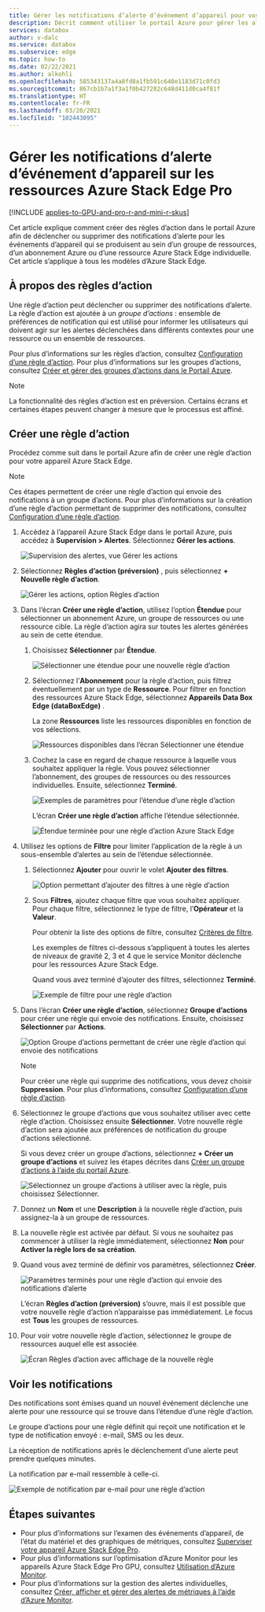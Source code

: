 ```yaml
---
title: Gérer les notifications d’alerte d’événement d’appareil pour vos ressources Azure Stack Edge Pro | Microsoft Docs
description: Décrit comment utiliser le portail Azure pour gérer les alertes des événements d’appareil sur vos ressources Azure Stack Edge Pro.
services: databox
author: v-dalc
ms.service: databox
ms.subservice: edge
ms.topic: how-to
ms.date: 02/22/2021
ms.author: alkohli
ms.openlocfilehash: 585343137a4a8fd8a1fb591c640e1183d71c0fd3
ms.sourcegitcommit: 867cb1b7a1f3a1f0b427282c648d411d0ca4f81f
ms.translationtype: HT
ms.contentlocale: fr-FR
ms.lasthandoff: 03/20/2021
ms.locfileid: "102443095"
---
```

# <a name="manage-device-event-alert-notifications-on-azure-stack-edge-pro-resources"></a>Gérer les notifications d’alerte d’événement d’appareil sur les ressources Azure Stack Edge Pro

[!INCLUDE [applies-to-GPU-and-pro-r-and-mini-r-skus](../../includes/azure-stack-edge-applies-to-gpu-pro-r-mini-r-sku.md)]

Cet article explique comment créer des règles d’action dans le portail Azure afin de déclencher ou supprimer des notifications d’alerte pour les événements d’appareil qui se produisent au sein d’un groupe de ressources, d’un abonnement Azure ou d’une ressource Azure Stack Edge individuelle. Cet article s’applique à tous les modèles d’Azure Stack Edge.  

## <a name="about-action-rules"></a>À propos des règles d’action

Une règle d’action peut déclencher ou supprimer des notifications d’alerte. La règle d’action est ajoutée à un *groupe d’actions* : ensemble de préférences de notification qui est utilisé pour informer les utilisateurs qui doivent agir sur les alertes déclenchées dans différents contextes pour une ressource ou un ensemble de ressources.

Pour plus d’informations sur les règles d’action, consultez [Configuration d’une règle d’action](../azure-monitor/alerts/alerts-action-rules.md?tabs=portal#configuring-an-action-rule). Pour plus d’informations sur les groupes d’actions, consultez [Créer et gérer des groupes d’actions dans le Portail Azure](../azure-monitor/alerts/action-groups.md).

> [!NOTE]
> La fonctionnalité des règles d’action est en préversion. Certains écrans et certaines étapes peuvent changer à mesure que le processus est affiné.


## <a name="create-an-action-rule"></a>Créer une règle d’action

Procédez comme suit dans le portail Azure afin de créer une règle d’action pour votre appareil Azure Stack Edge.

> [!NOTE]
> Ces étapes permettent de créer une règle d’action qui envoie des notifications à un groupe d’actions. Pour plus d’informations sur la création d’une règle d’action permettant de supprimer des notifications, consultez [Configuration d’une règle d’action](../azure-monitor/alerts/alerts-action-rules.md?tabs=portal#configuring-an-action-rule).

1. Accédez à l’appareil Azure Stack Edge dans le portail Azure, puis accédez à **Supervision > Alertes**. Sélectionnez **Gérer les actions**.

   ![Supervision des alertes, vue Gérer les actions](media/azure-stack-edge-gpu-manage-device-event-alert-notifications/action-rules-open-view-01.png)

2. Sélectionnez **Règles d’action (préversion)** , puis sélectionnez **+ Nouvelle règle d’action**.

   ![Gérer les actions, option Règles d’action](media/azure-stack-edge-gpu-manage-device-event-alert-notifications/action-rules-open-view-02.png)

3. Dans l’écran **Créer une règle d’action**, utilisez l’option **Étendue** pour sélectionner un abonnement Azure, un groupe de ressources ou une ressource cible. La règle d’action agira sur toutes les alertes générées au sein de cette étendue.

   1. Choisissez **Sélectionner** par **Étendue**.

      ![Sélectionner une étendue pour une nouvelle règle d’action](media/azure-stack-edge-gpu-manage-device-event-alert-notifications/new-action-rule-scope-01.png)

   2. Sélectionnez l’**Abonnement** pour la règle d’action, puis filtrez éventuellement par un type de **Ressource**. Pour filtrer en fonction des ressources Azure Stack Edge, sélectionnez **Appareils Data Box Edge (dataBoxEdge)** .

      La zone **Ressources** liste les ressources disponibles en fonction de vos sélections.
  
      ![Ressources disponibles dans l’écran Sélectionner une étendue](media/azure-stack-edge-gpu-manage-device-event-alert-notifications/new-action-rule-scope-02.png)

   3. Cochez la case en regard de chaque ressource à laquelle vous souhaitez appliquer la règle. Vous pouvez sélectionner l’abonnement, des groupes de ressources ou des ressources individuelles. Ensuite, sélectionnez **Terminé**.

      ![Exemples de paramètres pour l’étendue d’une règle d’action](media/azure-stack-edge-gpu-manage-device-event-alert-notifications/new-action-rule-scope-03.png)

      L’écran **Créer une règle d’action** affiche l’étendue sélectionnée.

      ![Étendue terminée pour une règle d’action Azure Stack Edge](media/azure-stack-edge-gpu-manage-device-event-alert-notifications/new-action-rule-scope-04.png)

4. Utilisez les options de **Filtre** pour limiter l’application de la règle à un sous-ensemble d’alertes au sein de l’étendue sélectionnée.

   1. Sélectionnez **Ajouter** pour ouvrir le volet **Ajouter des filtres**.

      ![Option permettant d’ajouter des filtres à une règle d’action](media/azure-stack-edge-gpu-manage-device-event-alert-notifications/new-action-rule-filter-01.png)

   2. Sous **Filtres**, ajoutez chaque filtre que vous souhaitez appliquer. Pour chaque filtre, sélectionnez le type de filtre, l’**Opérateur** et la **Valeur**.
   
      Pour obtenir la liste des options de filtre, consultez [Critères de filtre](../azure-monitor/alerts/alerts-action-rules.md?tabs=portal#filter-criteria).

      Les exemples de filtres ci-dessous s’appliquent à toutes les alertes de niveaux de gravité 2, 3 et 4 que le service Monitor déclenche pour les ressources Azure Stack Edge.

      Quand vous avez terminé d’ajouter des filtres, sélectionnez **Terminé**.
   
      ![Exemple de filtre pour une règle d’action](media/azure-stack-edge-gpu-manage-device-event-alert-notifications/new-action-rule-filter-02.png)

5. Dans l’écran **Créer une règle d’action**, sélectionnez **Groupe d’actions** pour créer une règle qui envoie des notifications. Ensuite, choisissez **Sélectionner** par **Actions**.

   ![Option Groupe d’actions permettant de créer une règle d’action qui envoie des notifications](media/azure-stack-edge-gpu-manage-device-event-alert-notifications/new-action-rule-action-group-01.png)

   > [!NOTE]
   > Pour créer une règle qui supprime des notifications, vous devez choisir **Suppression**. Pour plus d’informations, consultez [Configuration d’une règle d’action](../azure-monitor/alerts/alerts-action-rules.md?tabs=portal#configuring-an-action-rule).

6. Sélectionnez le groupe d’actions que vous souhaitez utiliser avec cette règle d’action. Choisissez ensuite **Sélectionner**. Votre nouvelle règle d’action sera ajoutée aux préférences de notification du groupe d’actions sélectionné.

   Si vous devez créer un groupe d’actions, sélectionnez **+ Créer un groupe d’actions** et suivez les étapes décrites dans [Créer un groupe d’actions à l’aide du portail Azure](../azure-monitor/alerts/action-groups.md#create-an-action-group-by-using-the-azure-portal).

   ![Sélectionnez un groupe d’actions à utiliser avec la règle, puis choisissez Sélectionner.](media/azure-stack-edge-gpu-manage-device-event-alert-notifications/new-action-rule-action-group-02.png)

7. Donnez un **Nom** et une **Description** à la nouvelle règle d’action, puis assignez-la à un groupe de ressources.

9. La nouvelle règle est activée par défaut. Si vous ne souhaitez pas commencer à utiliser la règle immédiatement, sélectionnez **Non** pour **Activer la règle lors de sa création**.

10. Quand vous avez terminé de définir vos paramètres, sélectionnez **Créer**.

    ![Paramètres terminés pour une règle d’action qui envoie des notifications d’alerte](media/azure-stack-edge-gpu-manage-device-event-alert-notifications/new-action-rule-completed-settings.png)

    L’écran **Règles d’action (préversion)** s’ouvre, mais il est possible que votre nouvelle règle d’action n’apparaisse pas immédiatement. Le focus est **Tous** les groupes de ressources.

11. Pour voir votre nouvelle règle d’action, sélectionnez le groupe de ressources auquel elle est associée.

    ![Écran Règles d’action avec affichage de la nouvelle règle](media/azure-stack-edge-gpu-manage-device-event-alert-notifications/new-action-rule-displayed.png)


## <a name="view-notifications"></a>Voir les notifications

Des notifications sont émises quand un nouvel événement déclenche une alerte pour une ressource qui se trouve dans l’étendue d’une règle d’action.

Le groupe d’actions pour une règle définit qui reçoit une notification et le type de notification envoyé : e-mail, SMS ou les deux.

La réception de notifications après le déclenchement d’une alerte peut prendre quelques minutes.

La notification par e-mail ressemble à celle-ci.

![Exemple de notification par e-mail pour une règle d’action](media/azure-stack-edge-gpu-manage-device-event-alert-notifications/sample-action-rule-email-notification.png)


## <a name="next-steps"></a>Étapes suivantes

<!-- - See [Create and manage action groups in the Azure portal](../azure-monitor/alerts/action-groups.md) for guidance on creating a new action group.
- See [Configure an action rule](../azure-monitor/alerts/alerts-action-rules.md?tabs=portal#configuring-an-action-rule) for more info about creating action rules that send or suppress alert notifications. -2 bullets referenced above. Making room for local tasks in "Next Steps." --> 
- Pour plus d’informations sur l’examen des événements d’appareil, de l’état du matériel et des graphiques de métriques, consultez [Superviser votre appareil Azure Stack Edge Pro](azure-stack-edge-monitor.md). 
- Pour plus d’informations sur l’optimisation d’Azure Monitor pour les appareils Azure Stack Edge Pro GPU, consultez [Utilisation d’Azure Monitor](azure-stack-edge-gpu-enable-azure-monitor.md).
- Pour plus d’informations sur la gestion des alertes individuelles, consultez [Créer, afficher et gérer des alertes de métriques à l’aide d’Azure Monitor](../azure-monitor/alerts/alerts-metric.md).